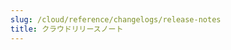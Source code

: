 ```yaml
---
slug: /cloud/reference/changelogs/release-notes
title: クラウドリリースノート
---
```


<!-- 
以下の目次は、 https://github.com/ClickHouse/clickhouse-docs/blob/main/scripts/autogenerate-table-of-contents.sh 
からYAMLフロントマターのフィールドタイトル、スラグ、説明を元に自動生成されています。 
目次にエラーを見つけた場合は、ファイルのフロントマターを直接修正してください。
-->
